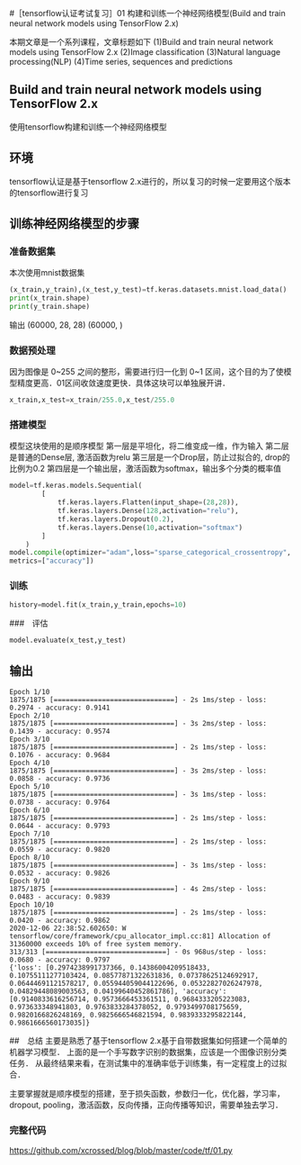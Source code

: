 #［tensorflow认证考试复习］01 构建和训练一个神经网络模型(Build and train neural network models using TensorFlow 2.x)

本期文章是一个系列课程，文章标题如下
(1)Build and train neural network models using TensorFlow 2.x
(2)Image classification
(3)Natural language processing(NLP)
(4)Time series, sequences and predictions

## Build and train neural network models using TensorFlow 2.x

使用tensorflow构建和训练一个神经网络模型

## 环境

tensorflow认证是基于tensorflow 2.x进行的，所以复习的时候一定要用这个版本的tensorflow进行复习

## 训练神经网络模型的步骤

### 准备数据集

本次使用mnist数据集

``` python
(x_train,y_train),(x_test,y_test)=tf.keras.datasets.mnist.load_data()
print(x_train.shape)
print(y_train.shape)
```

输出
(60000, 28, 28)
(60000, )

### 数据预处理

因为图像是 0~255 之间的整形，需要进行归一化到 0~1 区间，这个目的为了使模型精度更高．01区间收敛速度更快．具体这块可以单独展开讲．

``` python
x_train,x_test=x_train/255.0,x_test/255.0
```

### 搭建模型

模型这块使用的是顺序模型
第一层是平坦化，将二维变成一维，作为输入
第二层是普通的Dense层, 激活函数为relu
第三层是一个Drop层，防止过拟合的, drop的比例为0.2
第四层是一个输出层，激活函数为softmax，输出多个分类的概率值

``` python
model=tf.keras.models.Sequential(
        [
            tf.keras.layers.Flatten(input_shape=(28,28)),
            tf.keras.layers.Dense(128,activation="relu"),
            tf.keras.layers.Dropout(0.2),
            tf.keras.layers.Dense(10,activation="softmax")
        ]
    )
model.compile(optimizer="adam",loss="sparse_categorical_crossentropy",
metrics=["accuracy"])
```

### 训练

``` python
history=model.fit(x_train,y_train,epochs=10)
```

###　评估

``` python
model.evaluate(x_test,y_test)
```

## 输出

``` shell
Epoch 1/10
1875/1875 [==============================] - 2s 1ms/step - loss: 0.2974 - accuracy: 0.9141
Epoch 2/10
1875/1875 [==============================] - 3s 2ms/step - loss: 0.1439 - accuracy: 0.9574
Epoch 3/10
1875/1875 [==============================] - 2s 1ms/step - loss: 0.1076 - accuracy: 0.9684
Epoch 4/10
1875/1875 [==============================] - 3s 2ms/step - loss: 0.0858 - accuracy: 0.9736
Epoch 5/10
1875/1875 [==============================] - 3s 1ms/step - loss: 0.0738 - accuracy: 0.9764
Epoch 6/10
1875/1875 [==============================] - 2s 1ms/step - loss: 0.0644 - accuracy: 0.9793
Epoch 7/10
1875/1875 [==============================] - 2s 1ms/step - loss: 0.0559 - accuracy: 0.9820
Epoch 8/10
1875/1875 [==============================] - 3s 1ms/step - loss: 0.0532 - accuracy: 0.9826
Epoch 9/10
1875/1875 [==============================] - 4s 2ms/step - loss: 0.0483 - accuracy: 0.9839
Epoch 10/10
1875/1875 [==============================] - 2s 1ms/step - loss: 0.0420 - accuracy: 0.9862
2020-12-06 22:38:52.602650: W tensorflow/core/framework/cpu_allocator_impl.cc:81] Allocation of 31360000 exceeds 10% of free system memory.
313/313 [==============================] - 0s 968us/step - loss: 0.0680 - accuracy: 0.9797
{'loss': [0.2974238991737366, 0.14386004209518433, 0.10755111277103424, 0.08577871322631836, 0.07378625124692917, 0.06444691121578217, 0.055944059044122696, 0.05322827026247978, 0.04829448089003563, 0.04199640452861786], 'accuracy': [0.9140833616256714, 0.9573666453361511, 0.9684333205223083, 0.973633348941803, 0.9763833284378052, 0.9793499708175659, 0.9820166826248169, 0.9825666546821594, 0.9839333295822144, 0.9861666560173035]}
```

##　总结
主要是熟悉了基于tensorflow 2.x基于自带数据集如何搭建一个简单的机器学习模型．
上面的是一个手写数字识别的数据集，应该是一个图像识别分类任务．
从最终结果来看，在测试集中的准确率低于训练集，有一定程度上的过拟合．

主要掌握就是顺序模型的搭建，至于损失函数，参数归一化，优化器，学习率，dropout, pooling，激活函数，反向传播，正向传播等知识，需要单独去学习．

### 完整代码

https://github.com/xcrossed/blog/blob/master/code/tf/01.py
